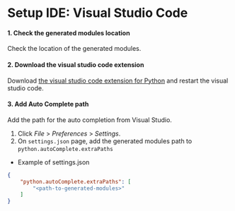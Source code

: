 # Setup IDE: Visual Studio Code


#### 1. Check the generated modules location

Check the location of the generated modules.  


#### 2. Download the visual studio code extension

Download [the visual studio code extension for Python](https://marketplace.visualstudio.com/items?itemName=ms-python.python) and restart the visual studio code.


#### 3. Add Auto Complete path

Add the path for the auto completion from Visual Studio.

1. Click *File* > *Preferences* > *Settings*.
2. On `settings.json` page, add the generated modules path to `python.autoComplete.extraPaths`

* Example of settings.json

```json
{
    "python.autoComplete.extraPaths": [
        "<path-to-generated-modules>"
    ]
}
```
